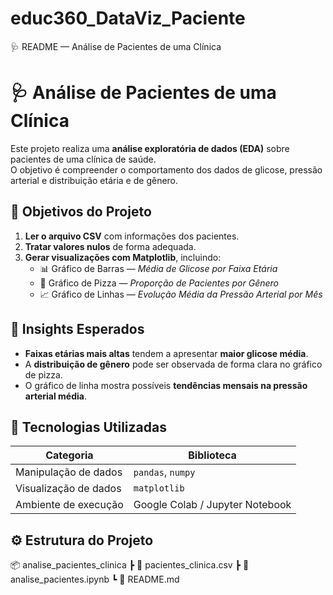 # educ360_DataViz_Paciente

🩺 README — Análise de Pacientes de uma Clínica
# 🩺 Análise de Pacientes de uma Clínica

Este projeto realiza uma **análise exploratória de dados (EDA)** sobre pacientes de uma clínica de saúde.  
O objetivo é compreender o comportamento dos dados de glicose, pressão arterial e distribuição etária e de gênero.

## 🎯 Objetivos do Projeto

1. **Ler o arquivo CSV** com informações dos pacientes.  
2. **Tratar valores nulos** de forma adequada.  
3. **Gerar visualizações com Matplotlib**, incluindo:
   - 📊 Gráfico de Barras — *Média de Glicose por Faixa Etária*  
   - 🥧 Gráfico de Pizza — *Proporção de Pacientes por Gênero*  
   - 📈 Gráfico de Linhas — *Evolução Média da Pressão Arterial por Mês*

## 🧠 Insights Esperados

- **Faixas etárias mais altas** tendem a apresentar **maior glicose média**.  
- A **distribuição de gênero** pode ser observada de forma clara no gráfico de pizza.  
- O gráfico de linha mostra possíveis **tendências mensais na pressão arterial média**.

## 🧩 Tecnologias Utilizadas

| Categoria | Biblioteca |
|-----------|------------|
| Manipulação de dados  | `pandas`, `numpy` |
| Visualização de dados | `matplotlib` |
| Ambiente de execução  | Google Colab / Jupyter Notebook |

## ⚙️ Estrutura do Projeto

📦 analise_pacientes_clinica
┣ 📄 pacientes_clinica.csv
┣ 📘 analise_pacientes.ipynb
┗ 📄 README.md
